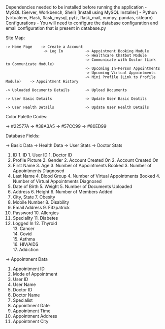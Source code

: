 Dependencies needed to be installed before running the application
	-	MySQL (Server, Workbench, Shell) [Install using MySQL Installer]
	-	Python (virtualenv, Flask, flask_mysql, pytz, flask_mail, numpy, pandas, sklearn)
Configurations
    -   You will need to configure the database configuration and email configuration that is present in database.py

Site Map:

	-> Home Page	-> Create a Account
                     -> Log In	        -> Appointment Booking Module
                                        -> Healthcare Chatbot Module
                                        -> Communicate with Doctor (Link to Communicate Module)	
                                        -> Upcoming In-Person Appointments
                                        -> Upcoming Virtual Appointments
                                        -> Mini Profile (Link to Profile Module)    -> Appointment History
                                                                                    -> Uploaded Documents Details		-> Upload Documents
                                                                                    -> User Basic Details			    -> Update User Basic Deatils
                                                                                    -> User Health Details 			    -> Update User Health Details

Color Palette Codes: 

-> #22577A
-> #38A3A5
-> #57CC99
-> #80ED99

Database Fields:

->  Basic Data		->  Health Data	            ->  User Stats		                        ->  Doctor Stats
1. 	ID			        1.	ID		            1.	User ID		                            1.  Doctor ID
2.	Profile Picture	    2. 	Gender		        2.	Account Created On		                2.  Account Created On
3.	First Name		    3.	Age		            3.	Number of Appointments Booked           3.  Number of Appointments Diagnosed
4. 	Last Name		    4.	Blood Group	        4.	Number of Virtual Appointments Booked   4.  Number of Virtual Appointments Diagnosed
5. 	Date of Birth	    5. 	Weight		        5.	Number of Documents Uploaded            
6.	Address	            6.	Height		        6.	Number of Members Added	
7. 	City, State	        7.	Obesity			
8. 	Mobile Number	    8.	Disability			
9. 	Email Address	    9.	Fitzpatrick			
10.	Password		    10.	Allergies		
11. Speciality          11.	Diabetes			
12.	Logged In		    12.	Thyroid			
                        13.	Cancer			
                        14. Covid			
                        15. Asthma									
                        16.	HIV/AIDS								
                        17. Addiction					

-> Appointment Data
1.	Appointment ID
2. 	Mode of Appointment
3. 	User ID
4. 	User Name
5.	Doctor ID
6.	Doctor Name
7.	Specialist
8.	Appointment Date
9.	Appointment Time
10.	Appointment Address
11. Appointment City